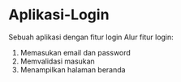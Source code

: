# Aplikasi-Login
Sebuah aplikasi dengan fitur login
Alur fitur login:
1. Memasukan email dan password 
2. Memvalidasi masukan
3. Menampilkan halaman beranda
